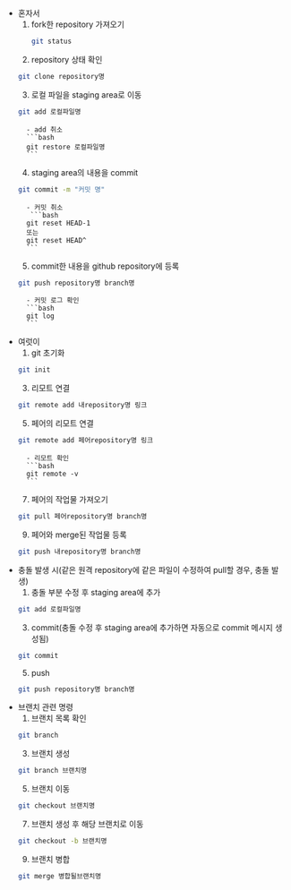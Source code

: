 - 혼자서
    1. fork한 repository 가져오기
        ```bash
        git status
        ```
    2. repository 상태 확인
    ```bash
    git clone repository명
    ```
    3. 로컬 파일을 staging area로 이동
    ```bash
    git add 로컬파일명
    ```
        - add 취소
        ```bash
        git restore 로컬파일명
        ```
    4. staging area의 내용을 commit
    ```bash
    git commit -m "커밋 명"
    ```
        - 커밋 취소
         ```bash
        git reset HEAD-1 
        또는 
        git reset HEAD^
        ```
    5.  commit한 내용을 github repository에 등록
    ```bash
    git push repository명 branch명
    ```
        - 커밋 로그 확인
        ```bash
        git log
        ```
- 여럿이
    1. git 초기화
    ```bash
    git init
    ```
    3. 리모트 연결
    ```bash
    git remote add 내repository명 링크
    ```
    5. 페어의 리모트 연결
    ```bash
    git remote add 페어repository명 링크
    ```
        - 리모트 확인
        ```bash
        git remote -v
        ```
    7. 페어의 작업물 가져오기
    ```bash
    git pull 페어repository명 branch명
    ```
    9. 페어와 merge된 작업물 등록
    ```bash
    git push 내repository명 branch명
    ```
- 충돌 발생 시(같은 원격 repository에 같은 파일이 수정하여 pull할 경우, 충돌 발생)
    1. 충돌 부분 수정 후 staging area에 추가
    ```bash
    git add 로컬파일명
    ```
    3. commit(충돌 수정 후 staging area에 추가하면 자동으로 commit 메시지 생성됨)
    ```bash
    git commit
    ```
    5. push
    ```bash
    git push repository명 branch명
    ```
- 브랜치 관련 명령
    1. 브랜치 목록 확인
    ```bash
    git branch
    ```
    3. 브랜치 생성
    ```bash
    git branch 브랜치명
    ```
    5. 브랜치 이동
    ```bash
    git checkout 브랜치명
    ```
    7. 브랜치 생성 후 해당 브랜치로 이동
    ```bash
    git checkout -b 브랜치명
    ```
    9. 브랜치 병합
    ```bash
    git merge 병합될브랜치명
    ```